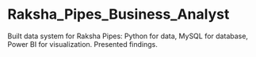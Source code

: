 # Raksha_Pipes_Business_Analyst
Built data system for Raksha Pipes: Python for data, MySQL for database, Power BI for visualization. Presented findings.
